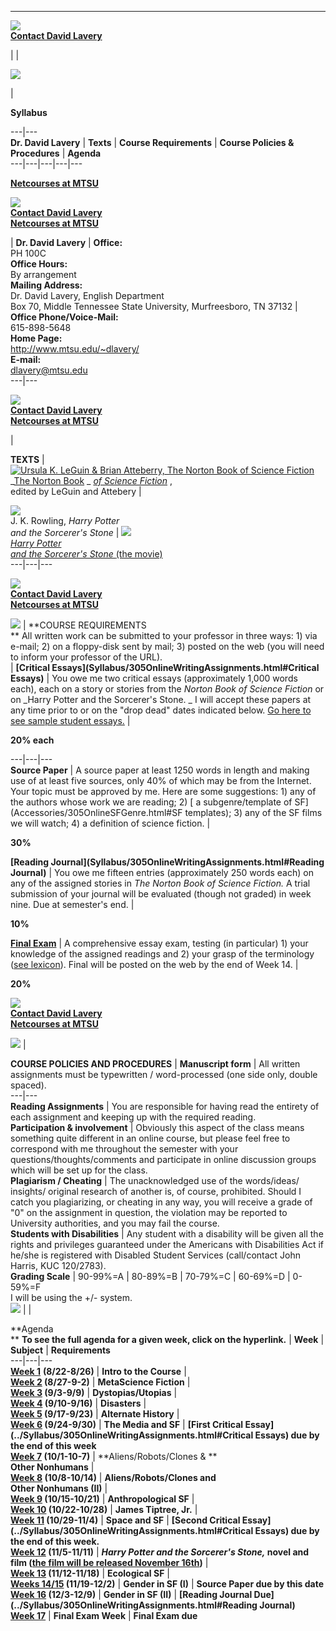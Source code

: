 **  **

[![](305OnlineSitemap.jpg)](305OnlineSitemap.html)  
**[Contact David Lavery](mailto:dlavery@frank.mtsu.edu)**

|  |

![](305OnlineEntrance.jpg)

|

**Syllabus**  
  
---|---  
**Dr. David Lavery** |  **Texts** |  **Course Requirements** |  **Course
Policies & Procedures** |  **Agenda**  
---|---|---|---|---  
  
**[Netcourses at MTSU](http://www.mtsu.edu/~netcours/)**  
  
[![](305OnlineSitemap.jpg)](305OnlineSitemap.html)  
**[Contact David Lavery](mailto:dlavery@frank.mtsu.edu)**  
**[Netcourses at MTSU](http://www.mtsu.edu/~netcours/)**

|  **Dr. David Lavery** |  **Office:**  
PH 100C  
**Office Hours:**  
By arrangement  
**Mailing Address:**  
Dr. David Lavery, English Department  
Box 70, Middle Tennessee State University, Murfreesboro, TN 37132 |  **Office
Phone/Voice-Mail:**  
615-898-5648  
**Home Page:**  
<http://www.mtsu.edu/~dlavery/>  
**E-mail:**  
[dlavery@mtsu.edu](mailto:dlavery@mtsu.edu)  
---|---  
  
[![](305OnlineSitemap.jpg)](305OnlineSitemap.html)  
**[Contact David Lavery](mailto:dlavery@frank.mtsu.edu)**  
**[Netcourses at MTSU](http://www.mtsu.edu/~netcours/)**

|

**TEXTS** |  [![Ursula K. LeGuin & Brian Atteberry, The Norton Book of Science
Fiction](http://www.amazon.com/covers/0/39/303/546/0393035468.l.gif)](http://www.amazon.com/covers/0/39/303/546/0393035468.l.gif)  
_[The Norton Book](NBSF/305OnlineNBSF.html) _ _[of Science
Fiction](NBSF/305OnlineNBSF.html)_ ,  
edited by LeGuin and Attebery |

[![](http://images.amazon.com/images/P/059035342X.01.LZZZZZZZ.jpg)  
](http://images.amazon.com/images/P/059035342X.01.LZZZZZZZ.jpg)J. K. Rowling,
_Harry Potter  
 and the Sorcerer's Stone_ |
[![](http://posters.imdb.com/Covers/24/15/27.jpg)  
](http://posters.imdb.com/Covers/24/15/27.jpg)_[Harry Potter  
 and the Sorcerer's Stone ](http://us.imdb.com/Title?0241527)_[(the
movie)](http://us.imdb.com/Title?0241527)  
---|---|---  
  
[![](305OnlineSitemap.jpg)](305OnlineSitemap.html)  
**[Contact David Lavery](mailto:dlavery@frank.mtsu.edu)**  
**[Netcourses at MTSU](http://www.mtsu.edu/~netcours/)**

[![](stockmarket.jpg)](http://www.mtsu.edu/~netcours/) |  **COURSE
REQUIREMENTS  
** All written work can be submitted to your professor in three ways: 1) via
e-mail; 2) on a floppy-disk sent by mail; 3) posted on the web (you will need
to inform your professor of the URL).  
  | **[Critical Essays](Syllabus/305OnlineWritingAssignments.html#Critical
Essays)** |  You owe me two critical essays (approximately 1,000 words each),
each on a story or stories from the _Norton Book of Science Fiction_ or on
_Harry Potter and the Sorcerer's Stone.  _ I will accept these papers at any
time prior to or on the "drop dead" dates indicated below. [Go here to see
sample student
essays.](http://www.mtsu.edu/~english/305/Accessories/305OnlineSampleEssays.html)
|

**20%   each**  
  
---|---|---  
**Source Paper** |  A source paper at least 1250 words in length and making
use of at least five sources, only 40% of which may be from the Internet. Your
topic must be approved by me. Here are some suggestions: 1) any of the authors
whose work we are reading; 2) [ a subgenre/template of
SF](Accessories/305OnlineSFGenre.html#SF templates); 3) any of the SF films we
will watch; 4) a definition of science fiction. |

**30%**  
  
**[Reading Journal](Syllabus/305OnlineWritingAssignments.html#Reading
Journal)** |  You owe me fifteen entries (approximately 250 words each) on any
of the assigned stories in _The Norton Book of Science Fiction._ A trial
submission of your journal will be evaluated (though not graded) in week nine.
Due at semester's end. |

**10%**  
  
**[Final Exam](Syllabus/305OnlineFinalExam.html)** |  A comprehensive essay
exam, testing (in particular) 1) your knowledge of the assigned readings and
2) your grasp of the terminology ([see
lexicon](Accessories/305OnlineLexicon.html)). Final will be posted on the web
by the end of Week 14. |

**20%**  
  
[![](305OnlineSitemap.jpg)](305OnlineSitemap.html)  
**[Contact David Lavery](mailto:dlavery@frank.mtsu.edu)**  
**[Netcourses at MTSU](http://www.mtsu.edu/~netcours/)**

[![](stockmarket.jpg)](http://www.mtsu.edu/~netcours/) |

**COURSE POLICIES AND PROCEDURES** | **Manuscript form** |  All written
assignments must be typewritten / word-processed (one side only, double
spaced).  
---|---  
**Reading Assignments** |  You are responsible for having read the entirety of
each assignment and keeping up with the required reading.  
**Participation & involvement** | Obviously this aspect of the class means
something quite different in an online course, but please feel free to
correspond with me throughout the semester with your
questions/thoughts/comments and participate in online discussion groups which
will be set up for the class.  
**Plagiarism / Cheating** |  The unacknowledged use of the words/ideas/
insights/ original research of another is, of course, prohibited. Should I
catch you plagiarizing, or cheating in any way, you will receive a grade of
"0" on the assignment in question, the violation may be reported to University
authorities, and you may fail the course.  
**Students with Disabilities** |  Any student with a disability will be given
all the rights and privileges guaranteed under the Americans with Disabilities
Act if he/she is registered with Disabled Student Services (call/contact John
Harris, KUC 120/2783).  
**Grading Scale** |  90-99%=A | 80-89%=B | 70-79%=C | 60-69%=D | 0-59%=F  
I will be using the +/- system.  
[![](305OnlineSitemap.jpg)](305OnlineSitemap.html) |  |

**Agenda  
** **To see the full agenda for a given week, click on the hyperlink.** |
**Week** | **Subject** | **Requirements**  
---|---|---  
[**Week 1**](Agenda/week1.html) **(8/22-8/26)** | **Intro to the Course** |  
**[Week 2](Agenda/week2.html) (8/27-9-2)** | **MetaScience Fiction** |  
**[Week 3](Agenda/week3.html) (9/3-9/9)** | **Dystopias/Utopias** |  
**[Week 4](Agenda/week4.html) (9/10-9/16)** | **Disasters** |  
**[Week 5](Agenda/week5.html) (9/17-9/23)** | **Alternate History** |  
**[Week 6](Agenda/week6.html) (9/24-9/30)** | **The Media and SF** | **[First
Critical Essay](../Syllabus/305OnlineWritingAssignments.html#Critical Essays)
due by the end of this week**  
**[Week 7](Agenda/week7.html) (10/1-10-7)** | **Aliens/Robots/Clones & **  
**Other Nonhumans** |  
**[Week 8](Agenda/week8.html) (10/8-10/14)** | **Aliens/Robots/Clones and**  
**Other Nonhumans (II)** |  
**[Week 9](Agenda/week9.html) (10/15-10/21)** | **Anthropological SF** |  
**[Week 10](Agenda/week10.html) (10/22-10/28)** | **James Tiptree, Jr.** |  
**[Week 11](Agenda/week11.html) (10/29-11/4)** | **Space and SF** | **[Second
Critical Essay](../Syllabus/305OnlineWritingAssignments.html#Critical Essays)
due by the end of this week.**  
**[Week 12](Agenda/week12.html) (11/5-11/11)** | **_Harry Potter and the
Sorcerer's Stone,_ novel and film ([the film will be released November
16th](http://us.imdb.com/Title?0241527))** |  
**[Week 13](Agenda/week13.html) (11/12-11/18)** | **Ecological SF** |  
**[Weeks 14/15](Agenda/weeks14-15.html) (11/19-12/2)** | **Gender in SF (I)**
| **Source Paper due by this date**  
**[Week 16](Agenda/week16.html) (12/3-12/9)** | **Gender in SF (II)** |
**[Reading Journal Due](../Syllabus/305OnlineWritingAssignments.html#Reading
Journal)**  
**[Week 17](Agenda/week17.html)** | **Final Exam Week** | **Final Exam due**

